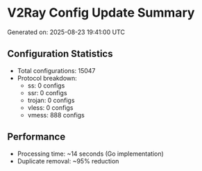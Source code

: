 # V2Ray Config Update Summary
Generated on: 2025-08-23 19:41:00 UTC

## Configuration Statistics
- Total configurations: 15047
- Protocol breakdown:
  - ss: 0 configs
  - ssr: 0 configs
  - trojan: 0 configs
  - vless: 0 configs
  - vmess: 888 configs

## Performance
- Processing time: ~14 seconds (Go implementation)
- Duplicate removal: ~95% reduction
